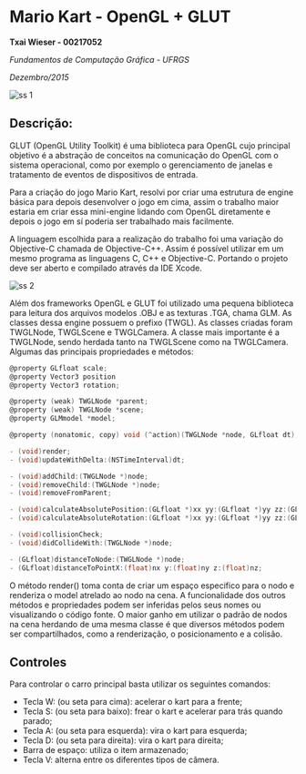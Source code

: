 Mario Kart - OpenGL + GLUT
==============

**Txai Wieser - 00217052**

*Fundamentos de Computação Gráfica - UFRGS*

*Dezembro/2015*

![ss 1](https://github.com/ss/ss1.png)

Descrição:
--------------

GLUT (OpenGL Utility Toolkit) é uma biblioteca para OpenGL cujo principal objetivo é a abstração de conceitos na comunicação do OpenGL com o sistema operacional, como por exemplo o gerenciamento de janelas e tratamento de eventos de dispositivos de entrada.

Para a criação do jogo Mario Kart, resolvi por criar uma estrutura de engine básica para depois desenvolver o jogo em cima, assim o trabalho maior estaria em criar essa mini-engine lidando com OpenGL diretamente e depois o jogo em sí poderia ser trabalhado mais facilmente.

A linguagem escolhida para a realização do trabalho foi uma variação do Objective-C chamada de Objective-C++. Assim é possível utilizar em um mesmo programa as linguagens C, C++ e Objective-C. Portando o projeto deve ser aberto e compilado através da IDE Xcode.

![ss 2](https://github.com/ss/ss2.png)

Além dos frameworks OpenGL e GLUT foi utilizado uma pequena biblioteca para leitura dos arquivos modelos .OBJ e as texturas .TGA, chama GLM.
As classes dessa engine possuem o prefixo (TWGL). As classes criadas foram TWGLNode, TWGLScene e TWGLCamera.
A classe mais importante é a TWGLNode, sendo herdada tanto na TWGLScene como na TWGLCamera.
Algumas das principais propriedades e métodos:

```Objective-C
@property GLfloat scale;
@property Vector3 position
@property Vector3 rotation;

@property (weak) TWGLNode *parent;
@property (weak) TWGLNode *scene;
@property GLMmodel *model;

@property (nonatomic, copy) void (^action)(TWGLNode *node, GLfloat dt);

- (void)render;
- (void)updateWithDelta:(NSTimeInterval)dt;

- (void)addChild:(TWGLNode *)node;
- (void)removeChild:(TWGLNode *)node;
- (void)removeFromParent;

- (void)calculateAbsolutePosition:(GLfloat *)xx yy:(GLfloat *)yy zz:(GLfloat *)zz;
- (void)calculateAbsoluteRotation:(GLfloat *)xx yy:(GLfloat *)yy zz:(GLfloat *)zz;

- (void)collisionCheck;
- (void)didCollideWith:(TWGLNode *)node;

- (GLfloat)distanceToNode:(TWGLNode *)node;
- (GLfloat)distanceToPointX:(float)nx y:(float)ny z:(float)nz;
```

O método render() toma conta de criar um espaço especifico para o nodo e renderiza o model atrelado ao nodo na cena. A funcionalidade dos outros métodos e propriedades podem ser inferidas pelos seus nomes ou visualizando o código fonte.
O maior ganho em utilizar o padrão de nodos na cena herdando de uma mesma classe é que diversos métodos podem ser compartilhados, como a renderização, o posicionamento e a colisão.

## Controles ##
Para controlar o carro principal basta utilizar os seguintes comandos:
* Tecla W: (ou seta para cima): acelerar o kart para a frente; 
* Tecla S: (ou seta para baixo): frear o kart e acelerar para trás quando parado; 
* Tecla A: (ou seta para esquerda): vira o kart para esquerda; 
* Tecla D: (ou seta para direita): vira o kart para direita; 
* Barra de espaço: utiliza o item armazenado; 
* Tecla V: alterna entre os diferentes tipos de câmera. 
